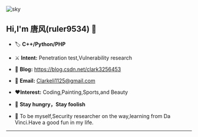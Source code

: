 ![sky](https://user-images.githubusercontent.com/19742969/142717173-57829bf8-f2ac-4af1-affc-104be528dbe8.jpg)

## **Hi,I'm 唐风(ruler9534)  ​:deciduous_tree:​**

- :label: **C++/Python/PHP**
- :crossed_swords: **Intent:** Penetration test,Vulnerability research
- :dart: **Blog:** https://blog.csdn.net/clark3256453

- :e-mail: **Email:** Clarkeli1125@gmail.com
- :heart:**Interest:** Coding,Painting,Sports,and Beauty
-  :battery: **Stay hungry，Stay foolish**
- :facepunch: To be myself,Security researcher on the way,learning from Da Vinci.Have a good fun in my life.


---

